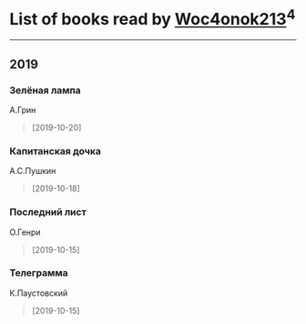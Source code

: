 # List of books read by [Woc4onok213](https://plus.google.com/u/0/103474005216004236389/)<sup>4</sup>
---

## 2019

### Зелёная лампа
А.Грин
> [2019-10-20] 


### Капитанская дочка
А.С.Пушкин
> [2019-10-18] 


### Последний лист
О.Генри
> [2019-10-15] 


### Телеграмма
К.Паустовский
> [2019-10-15] 



